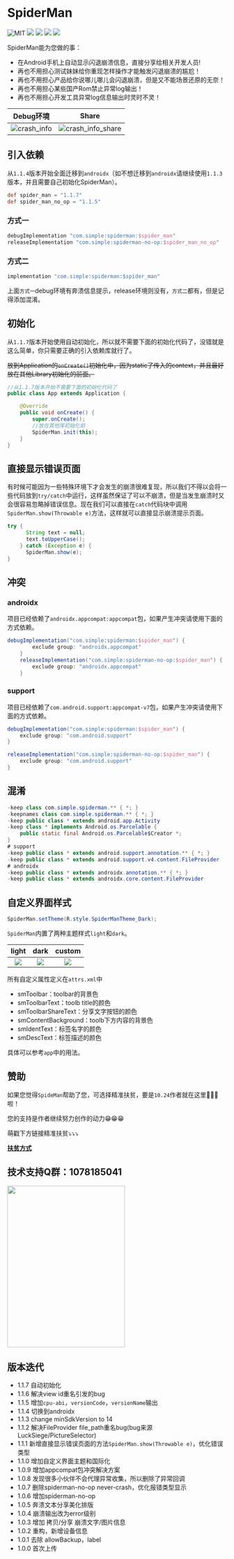 # SpiderMan

![MIT](https://img.shields.io/badge/License-Apache%202.0-blue.svg?style=flat-square) ![](https://img.shields.io/badge/Jcenter-v1.1.7-orange.svg?style=flat-square) ![](https://img.shields.io/badge/API-14%2B-brightgreen?style=flat-square) ![](https://img.shields.io/badge/Size-40k-yellow?style=flat-square) ![](https://img.shields.io/badge/Author-simplepeng-red?style=flat-square)


SpiderMan能为您做的事：

* 在Android手机上自动显示闪退崩溃信息，直接分享给相关开发人员!
* 再也不用担心测试妹妹给你重现怎样操作才能触发闪退崩溃的尴尬！
* 再也不用担心产品给你说哪儿哪儿会闪退崩溃，但是又不能场景还原的无奈！
* 再也不用担心某些国产Rom禁止异常log输出！
* 再也不用担心开发工具异常log信息输出时灵时不灵！

|               Debug环境               |                       Share                        |
| :-----------------------------------: | :------------------------------------------------: |
| ![crash_info](statics/crash_info.png) | ![crash_info_share](statics/crash_info_share.png) |

## 引入依赖

从`1.1.4`版本开始全面迁移到`androidx`（如不想迁移到`androidx`请继续使用`1.1.3`版本，并且需要自己初始化SpiderMan）。

```groovy
def spider_man = "1.1.7"
def spider_man_no_op = "1.1.5"
```

### 方式一

```groovy
debugImplementation "com.simple:spiderman:$spider_man"
releaseImplementation "com.simple:spiderman-no-op:$spider_man_no_op"
```

### 方式二

```java
implementation "com.simple:spiderman:$spider_man"
```

上面`方式一`debug环境有奔溃信息提示，release环境则没有，`方式二`都有，但是记得添加混淆。

## 初始化

从`1.1.7`版本开始使用自动初始化，所以就不需要下面的初始化代码了，没错就是这么简单，你只需要正确的引入依赖库就行了。

~~放到Application的`onCreate()`初始化中，因为static了传入的context，并且最好放在其他Library初始化的前面。~~

```java
//从1.1.7版本开始不需要下面的初始化代码了
public class App extends Application {

    @Override
    public void onCreate() {
        super.onCreate();
        //放在其他库初始化前
        SpiderMan.init(this);
    }
}
```

## 直接显示错误页面

有时候可能因为一些特殊环境下才会发生的崩溃很难复现，所以我们不得以会将一些代码放到`try/catch`中运行，这样虽然保证了可以不崩溃，但是当发生崩溃时又会很容易忽略掉错误信息。现在我们可以直接在`catch`代码块中调用`SpiderMan.show(Throwable e)`方法，这样就可以直接显示崩溃提示页面。

```java
try {
      String text = null;
      text.toUpperCase();
    } catch (Exception e) {
      SpiderMan.show(e);
}
```

## 冲突

### androidx

项目已经依赖了`androidx.appcompat:appcompat`包，如果产生冲突请使用下面的方式依赖。

```groovy
debugImplementation("com.simple:spiderman:$spider_man") {
        exclude group: "androidx.appcompat"
    }
    releaseImplementation("com.simple:spiderman-no-op:$spider_man") {
        exclude group: "androidx.appcompat"
    }
```

### support

项目已经依赖了`com.android.support:appcompat-v7`包，如果产生冲突请使用下面的方式依赖。

```groovy
debugImplementation("com.simple:spiderman:$spider_man") {
    exclude group: "com.android.support"
}

releaseImplementation("com.simple:spiderman-no-op:$spider_man") {
    exclude group: "com.android.support"
}
```

## 混淆

```java
-keep class com.simple.spiderman.** { *; }
-keepnames class com.simple.spiderman.** { *; }
-keep public class * extends android.app.Activity
-keep class * implements Android.os.Parcelable {
    public static final Android.os.Parcelable$Creator *;
}
# support
-keep public class * extends android.support.annotation.** { *; }
-keep public class * extends android.support.v4.content.FileProvider
# androidx
-keep public class * extends androidx.annotation.** { *; }
-keep public class * extends androidx.core.content.FileProvider
```

## 自定义界面样式

```java
SpiderMan.setTheme(R.style.SpiderManTheme_Dark);
```

`SpiderMan`内置了两种主题样式`light`和`dark`。

|                        light                         |                         dark                         |                        custom                        |
| :--------------------------------------------------: | :--------------------------------------------------: | :--------------------------------------------------: |
| ![](https://i.loli.net/2019/02/24/5c726ef04a909.png) | ![](https://i.loli.net/2019/02/24/5c726f0dc7159.png) | ![](https://i.loli.net/2019/02/24/5c72a0f278b9b.png) |

所有自定义属性定义在`attrs.xml`中

* smToolbar：toolbar的背景色
* smToolbarText：toolb title的颜色
* smToolbarShareText：分享文字按钮的颜色
* smContentBackground：toolb下方内容的背景色
* smIdentText：标签名字的颜色
* smDescText：标签描述的颜色

具体可以参考`app`中的用法。

## 赞助

如果您觉得`SpideMan`帮助了您，可选择精准扶贫，要是`10.24`作者就在这里🙇🙇🙇啦！

您的支持是作者继续努力创作的动力😁😁😁

萌戳下方链接精准扶贫⤵️⤵️⤵️

**[扶贫方式](https://simplepeng.github.io/merge_pay_code/)**

## 技术支持Q群：1078185041

<img src="statics/q_group.jpg" width="270px" height="370px">

## 版本迭代

* 1.1.7 自动初始化
* 1.1.6 解决view id重名引发的bug
* 1.1.5 增加`cpu-abi`，`versionCode`，`versionName`输出
* 1.1.4 切换到androidx
* 1.1.3 change minSdkVersion to 14
* 1.1.2 解决FileProvider file_path重名bug(bug来源LuckSiege/PictureSelector)
* 1.1.1 新增直接显示错误页面的方法`SpiderMan.show(Throwable e)`，优化错误类型
* 1.1.0  增加自定义界面主题和国际化
* 1.0.9 增加appcompat包冲突解决方案
* 1.0.8 发现很多小伙伴不会代理异常收集，所以删除了异常回调
* 1.0.7 删除spiderman-no-op never-crash，优化报错类型显示
* 1.0.6 增加spiderman-no-op
* 1.0.5 奔溃文本分享美化排版
* 1.0.4 崩溃输出改为error级别
* 1.0.3 增加 拷贝/分享 崩溃文字/图片信息
* 1.0.2 重构，新增设备信息
* 1.0.1 去除 allowBackup，label
* 1.0.0 首次上传

